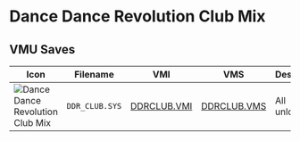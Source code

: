 # Dance Dance Revolution Club Mix

## VMU Saves

| Icon | Filename | VMI | VMS | Description |
|------|----------|-----|-----|-------------|
| ![Dance Dance Revolution Club Mix](../icons/DDR_CLUB.SYS.GIF) | `DDR_CLUB.SYS` | [DDRCLUB.VMI](DDRCLUB.VMI) | [DDRCLUB.VMS](DDRCLUB.VMS) | All unlocked. |
